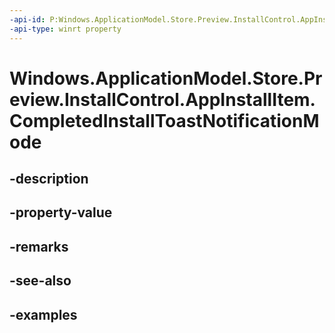 ```yaml
---
-api-id: P:Windows.ApplicationModel.Store.Preview.InstallControl.AppInstallItem.CompletedInstallToastNotificationMode
-api-type: winrt property
---
```


<!-- Property syntax.
public AppInstallationToastNotificationMode CompletedInstallToastNotificationMode { get;  set; }
-->

# Windows.ApplicationModel.Store.Preview.InstallControl.AppInstallItem.CompletedInstallToastNotificationMode

## -description

## -property-value

## -remarks

## -see-also

## -examples

